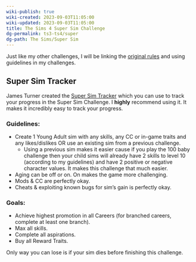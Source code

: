 ```yaml
---
wiki-publish: true
wiki-created: 2023-09-03T11:05:00
wiki-updated: 2023-09-03T11:05:00
title: The Sims 4 Super Sim Challenge
dg-permalink: ts3-ts4/super
dg-path: The Sims/Super Sim
---
```

Just like my other challenges, I will be linking the [original rules](https://lithiarch.weebly.com/the-super-sim-challenge.html) and using guidelines in my challenges.

## Super Sim Tracker
James Turner created the <a href="https://jamesturner.yt/supersim/tracker" target="_blank">Super Sim Tracker</a> which you can use to track your progress in the Super Sim Challenge. I **highly** recommend using it. It makes it incredibly easy to track your progress.

### Guidelines:
- Create 1 Young Adult sim with any skills, any CC or in-game traits and any likes/dislikes OR use an existing sim from a previous challenge.
    - Using a previous sim makes it easier cause if you play the 100 baby challenge then your child sims will already have 2 skills to level 10 (according to my guidelines) and have 2 positive or negative character values. It makes this challenge that much easier.
- Aging can be off or on. On makes the game more challenging.
- Mods & CC are perfectly okay.
- Cheats & exploiting known bugs for sim’s gain is perfectly okay.

### Goals:

- Achieve highest promotion in all Careers (for branched careers, complete at least one branch).
- Max all skills.
- Complete all aspirations.
- Buy all Reward Traits.

Only way you can lose is if your sim dies before finishing this challenge.
